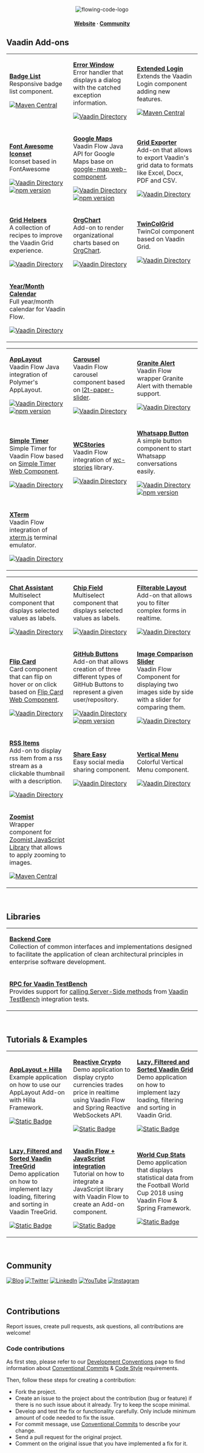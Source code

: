 <div align="center">

![flowing-code-logo](https://github.com/FlowingCode/.github/assets/30666649/f1adf7fc-8cea-4f19-9193-010b267efcc1)

#### [Website](https://www.flowingcode.com) · [Community](#community)

</div>

## Vaadin Add-ons

<table width="100%"> <!--- LEVEL 1 -->
<tr>
  <td width="33%">

  [**Badge List**](https://github.com/FlowingCode/BadgeList)  
  Responsive badge list component.
  
  [![Maven Central](https://img.shields.io/maven-central/v/com.flowingcode.vaadin.addons/badge-list-addon)](https://mvnrepository.com/artifact/com.flowingcode.vaadin.addons/badge-list-addon)
  </td>

  <td width="33%">

  [**Error Window**](https://github.com/FlowingCode/ErrorWindowAddon)  
  Error handler that displays a dialog with the catched exception information.
  
  [![Vaadin Directory](https://img.shields.io/vaadin-directory/v/error-window-add-on)](https://vaadin.com/directory/component/error-window-add-on)
  </td>

  <td width="33%">

  [**Extended Login**](https://github.com/FlowingCode/ExtendedLoginAddon)  
  Extends the Vaadin Login component adding new features.
  
  [![Maven Central](https://img.shields.io/maven-central/v/org.vaadin.addons.flowingcode/extended-login)](https://mvnrepository.com/artifact/org.vaadin.addons.flowingcode/extended-login)
  </td>
  
</tr>  

<tr>
   <td width="33%">

  [**Font Awesome Iconset**](https://github.com/FlowingCode/FontAwesomeIronIconset)  
  Iconset based in FontAwesome
  
  [![Vaadin Directory](https://img.shields.io/vaadin-directory/v/fontawesome-iron-iconset)](https://vaadin.com/directory/component/fontawesome-iron-iconset)
  [![npm version](https://img.shields.io/npm/v/%40flowingcode%2Ffont-awesome-iron-iconset)](https://www.npmjs.com/package/@flowingcode/font-awesome-iron-iconset)
  </td>

  <td width="33%">

  [**Google Maps**](https://github.com/FlowingCode/GoogleMapsAddon)  
  Vaadin Flow Java API for Google Maps base on [google-map web-component](https://github.com/FlowingCode/google-map).
  
  [![Vaadin Directory](https://img.shields.io/vaadin-directory/v/google-maps-addon)](https://vaadin.com/directory/component/google-maps-addon)
  [![npm version](https://img.shields.io/npm/v/%40flowingcode%2Fgoogle-map)](https://www.npmjs.com/package/@flowingcode/google-map)  
  </td>
  
  <td width="33%">

  [**Grid Exporter**](https://github.com/FlowingCode/GridExporterAddon)  
  Add-on that allows to export Vaadin's grid data to formats like Excel, Docx, PDF and CSV.
  
  [![Vaadin Directory](https://img.shields.io/vaadin-directory/v/grid-exporter-add-on)](https://vaadin.com/directory/component/grid-exporter-add-on)
  </td>
  
</tr>

<tr>     
  <td width="33%">

  [**Grid Helpers**](https://github.com/FlowingCode/GridHelpers)  
  A collection of recipes to improve the Vaadin Grid experience.
  
  [![Vaadin Directory](https://img.shields.io/vaadin-directory/v/grid-helpers-add-on)](https://vaadin.com/directory/component/grid-helpers-add-on)
  </td>

  <td width="33%">

  [**OrgChart**](https://github.com/FlowingCode/OrgChartAddon)  
  Add-on to render organizational charts based on [OrgChart](https://github.com/dabeng/OrgChart).
  
  [![Vaadin Directory](https://img.shields.io/vaadin-directory/v/orgchart-add-on)](https://vaadin.com/directory/component/orgchart-add-on)
  </td>
  
  <td width="33%">

  [**TwinColGrid**](https://github.com/FlowingCode/TwinColGridAddon)  
  TwinCol component based on Vaadin Grid.
  
  [![Vaadin Directory](https://img.shields.io/vaadin-directory/v/twincolgrid-add-on)](https://vaadin.com/directory/component/twincolgrid-add-on)
  </td>
 
</tr>

<tr>  
  <td width="33%">

  [**Year/Month Calendar**](https://github.com/FlowingCode/YearMonthCalendarAddon)  
  Full year/month calendar for Vaadin Flow.
  
  [![Vaadin Directory](https://img.shields.io/vaadin-directory/v/year-month-calendar-add-on)](https://vaadin.com/directory/component/year-month-calendar-add-on)
  </td>
  
</tr>

<table width="100%"> <!--- LEVEL 2 -->
<tr>
  <td width="33%">

  [**AppLayout**](https://github.com/FlowingCode/AppLayoutAddon)  
  Vaadin Flow Java integration of Polymer's AppLayout.
  
  [![Vaadin Directory](https://img.shields.io/vaadin-directory/v/app-layout-addon)](https://vaadin.com/directory/component/app-layout-addon)
  [![npm version](https://img.shields.io/npm/v/%40flowingcode%2Ffc-applayout)](https://www.npmjs.com/package/@flowingcode/fc-applayout)
  </td>
  
  <td width="33%">

  [**Carousel**](https://github.com/FlowingCode/CarouselAddon)  
  Vaadin Flow carousel component based on [l2t-paper-slider](@xpertsea/paper-slider).
  
  [![Vaadin Directory](https://img.shields.io/vaadin-directory/v/carousel-addon)](https://vaadin.com/directory/component/carousel-addon)
  </td>

  <td width="33%">

  [**Granite Alert**](https://github.com/FlowingCode/GraniteAlertAddon)  
  Vaadin Flow wrapper Granite Alert with themable support.
  
  [![Vaadin Directory](https://img.shields.io/vaadin-directory/v/granite-alert)](https://vaadin.com/directory/component/granite-alert)
  </td>
  
</tr>

<tr>
  <td width="33%">

  [**Simple Timer**](https://github.com/FlowingCode/SimpleTimerAddon)  
  Simple Timer for Vaadin Flow based on [Simple Timer Web Component](https://github.com/annsonn/simple-timer).
  
  [![Vaadin Directory](https://img.shields.io/vaadin-directory/v/simple-timer-addon)](https://vaadin.com/directory/component/simple-timer-addon)
  </td>
    
  <td width="33%">

  [**WCStories**](https://github.com/FlowingCode/WCStoriesAddon)  
  Vaadin Flow integration of [wc-stories](@gugadev/wc-stories) library.
  
  [![Vaadin Directory](https://img.shields.io/vaadin-directory/v/wc-stories-addon)](https://vaadin.com/directory/component/wc-stories-addon)
  </td> 

  <td width="33%">

  [**Whatsapp Button**](https://github.com/FlowingCode/WhatsappButton)  
  A simple button component to start Whatsapp conversations easily.
  
  [![Vaadin Directory](https://img.shields.io/vaadin-directory/v/whatsapp-button-add-on)](https://vaadin.com/directory/component/whatsapp-button-add-on)
  [![npm version](https://img.shields.io/npm/v/%40flowingcode%2Ffc-whatsapp-button)](https://www.npmjs.com/package/@flowingcode/fc-whatsapp-button)
  </td>
  
</tr>

<tr>
  <td width="33%">

  [**XTerm**](https://github.com/FlowingCode/XTermConsoleAddon)  
  Vaadin Flow integration of [xterm.js](https://xtermjs.org/) terminal emulator.
  
  [![Vaadin Directory](https://img.shields.io/vaadin-directory/v/xterm-console-addon)](https://vaadin.com/directory/component/xterm-console-addon)
  </td>
  
</tr>
</table>

<table width="100%"> <!--- LEVEL 3 -->
<tr>  
  <td width="33%">

  [**Chat Assistant**](https://github.com/FlowingCode/ChatAssistant)  
  Multiselect component that displays selected values as labels.
  
  [![Vaadin Directory](https://img.shields.io/vaadin-directory/v/chat-assistant-add-on)](https://vaadin.com/directory/component/chat-assistant-add-on)
  </td>
  <td width="33%">

  [**Chip Field**](https://github.com/FlowingCode/ChipFieldAddon)  
  Multiselect component that displays selected values as labels.
  
  [![Vaadin Directory](https://img.shields.io/vaadin-directory/v/chipfield-addon)](https://vaadin.com/directory/component/chipfield-addon)
  </td>
  
   <td width="33%">

  [**Filterable Layout**](https://github.com/FlowingCode/FilterableLayoutAddon)  
  Add-on that allows you to filter complex forms in realtime.
  
  [![Vaadin Directory](https://img.shields.io/vaadin-directory/v/filterable-layout-add-on)](https://vaadin.com/directory/component/filterable-layout-add-on)
  </td>
</tr>

<tr>    
  <td width="33%">

  [**Flip Card**](https://github.com/FlowingCode/FlipCard)  
  Card component that can flip on hover or on click based on [Flip Card Web Component](https://www.npmjs.com/package/flip-card-wc).
  
  [![Vaadin Directory](https://img.shields.io/vaadin-directory/v/flip-card-add-on)](https://vaadin.com/directory/component/flip-card-add-on)
  </td> 
  <td width="33%">

  [**GitHub Buttons**](https://github.com/FlowingCode/GitHubButtons)  
  Add-on that allows creation of three different types of GitHub Buttons to represent a given user/repository.
  
  [![Vaadin Directory](https://img.shields.io/vaadin-directory/v/github-buttons-add-on)](https://vaadin.com/directory/component/github-buttons-add-on)
  [![npm version](https://img.shields.io/npm/v/%40flowingcode%2Fwc-ngx-github-buttons)](https://www.npmjs.com/package/@flowingcode/wc-ngx-github-buttons)
  </td> 
  
  <td width="33%">

  [**Image Comparison Slider**](https://github.com/FlowingCode/ImageComparisonSliderAddon)  
  Vaadin Flow Component for displaying two images side by side with a slider for comparing them.
  
  [![Vaadin Directory](https://img.shields.io/vaadin-directory/v/image-comparison-slider-add-on)](https://vaadin.com/directory/component/image-comparison-slider-add-on)
  </td>
</tr>

<tr>
  <td width="33%">

  [**RSS Items**](https://github.com/FlowingCode/RssItemsAddon)  
  Add-on to display rss item from a rss stream as a clickable thumbnail with a description.
  
  [![Vaadin Directory](https://img.shields.io/vaadin-directory/v/rss-items)](https://vaadin.com/directory/component/rss-items)
  </td>
  
  <td width="33%">

  [**Share Easy**](https://github.com/FlowingCode/ShareEasy)  
  Easy social media sharing component.
  
  [![Vaadin Directory](https://img.shields.io/vaadin-directory/v/share-easy-add-on)](https://vaadin.com/directory/component/share-easy-add-on)
  </td>  
  
  <td width="33%">

  [**Vertical Menu**](https://github.com/FlowingCode/VerticalMenuAddon)  
  Colorful Vertical Menu component.
  
  [![Vaadin Directory](https://img.shields.io/vaadin-directory/v/vertical-menu-addon)](https://vaadin.com/directory/component/vertical-menu-addon)
  </td>
</tr>

<tr>
  <td width="33%">

  [**Zoomist**](https://github.com/FlowingCode/Zoomist)  
  Wrapper component for [Zoomist JavaScript Library](https://npm.io/package/zoomist) that allows to apply zooming to images.
  
  [![Maven Central](https://img.shields.io/maven-central/v/com.flowingcode.vaadin.addons/zoomist-addon)](https://mvnrepository.com/artifact/com.flowingcode.vaadin.addons/zoomist-addon)
  </td>
  
</tr>
</table>

<br>

## Libraries

<table width="100%">

<tr>
  <td width="100%">

  [**Backend Core**](https://github.com/FlowingCode/backend-core)  
  Collection of common interfaces and implementations designed to facilitate the application of clean architectural principles in enterprise software development. 

  </td>
</tr>

<tr>
  <td width="100%">

  [**RPC for Vaadin TestBench**](https://github.com/FlowingCode/testbench-rpc)  
  Provides support for [calling Server-Side methods](https://vaadin.com/docs/latest/create-ui/element-api/client-server-rpc/#calling-server-side-methods-from-the-client) from [Vaadin TestBench](https://vaadin.com/docs/latest/testing/end-to-end) integration tests.
  
  </td>
</tr>

</table>

<br>

## Tutorials & Examples

<table width="100%">

<tr>
  <td width="33%">

  [**AppLayout + Hilla**](https://github.com/FlowingCode/AppLayoutHillaExample)  
  Example application on how to use our AppLayout Add-on with Hilla Framework.
  
  [![Static Badge](https://img.shields.io/badge/BLOG_POST-740098?style=flat-square&color=%23740098)](https://www.flowingcode.com/en/using-our-applayout-in-a-hilla-application/)

  </td>
  
  <td width="33%">

  [**Reactive Crypto**](https://www.flowingcode.com/en/display-realtime-crypto-prices-vaadin-spring/)  
  Demo application to display crypto currencies trades price in realtime using Vaadin Flow and Spring Reactive WebSockets API.
  
  [![Static Badge](https://img.shields.io/badge/BLOG_POST-740098?style=flat-square&color=%23740098)](https://www.flowingcode.com/en/display-realtime-crypto-prices-vaadin-spring/)

  </td>
  
  <td width="33%">

  [**Lazy, Filtered and Sorted Vaadin Grid**](https://github.com/FlowingCode/LazyFilteredSortedGrid)  
  Demo application on how to implement lazy loading, filtering and sorting in Vaadin Grid.
  
  [![Static Badge](https://img.shields.io/badge/BLOG_POST-740098?style=flat-square&color=%23740098)](https://www.flowingcode.com/en/lazy-filtered-and-sorted-vaadin-grid-using-external-data-source/)

  </td>
  
</tr>

<tr>
  <td width="33%">

  [**Lazy, Filtered and Sorted Vaadin TreeGrid**](https://github.com/FlowingCode/LazyFilteredSortedTreeGrid)  
  Demo application on how to implement lazy loading, filtering and sorting in Vaadin TreeGrid.
  
  [![Static Badge](https://img.shields.io/badge/BLOG_POST-740098?style=flat-square&color=%23740098)](https://www.flowingcode.com/en/vaadin-tree-grid-lazy-loading-filtering-sorting/)

  </td>
  
  <td width="33%">

  [**Vaadin Flow + JavaScript integration**](https://github.com/FlowingCode/JavascriptFlowTutorial)  
  Tutorial on how to integrate a JavaScript library with Vaadin Flow to create an Add-on component. 
  
  [![Static Badge](https://img.shields.io/badge/BLOG_POST-740098?style=flat-square&color=%23740098)](https://www.flowingcode.com/en/creating-a-vaadin-flow-server-side-api-for-a-javascript-component/)

  </td>
  
  <td width="33%">

  [**World Cup Stats**](https://github.com/FlowingCode/WorldcupStats)  
  Demo application that displays statistical data from the Football World Cup 2018 using Vaadin Flow & Spring Framework.
  
  [![Static Badge](https://img.shields.io/badge/BLOG_POST-740098?style=flat-square&color=%23740098)](https://www.flowingcode.com/2018/07/vaadin-10-spring-demo-application-world.html)

  </td>
  
</tr>

</table>

<br>

## Community
<!--- Community badges from https://github.com/Ileriayo/markdown-badges -->

[![Blog](https://img.shields.io/badge/Blog-%2312100E.svg?style=for-the-badge)](https://www.flowingcode.com/en/blog/)
[![Twitter](https://img.shields.io/badge/Twitter-%231DA1F2.svg?style=for-the-badge&logo=Twitter&logoColor=white)](https://twitter.com/flowingcode)
[![LinkedIn](https://img.shields.io/badge/linkedin-%230077B5.svg?style=for-the-badge&logo=linkedin&logoColor=white)](https://www.linkedin.com/company/24971175)
[![YouTube](https://img.shields.io/badge/YouTube-%23FF0000.svg?style=for-the-badge&logo=YouTube&logoColor=white)](https://youtube.com/@flowingcode)
[![Instagram](https://img.shields.io/badge/Instagram-%23E4405F.svg?style=for-the-badge&logo=Instagram&logoColor=white)](https://www.instagram.com/flowingcode/)

<br>

## Contributions 

Report issues, create pull requests, ask questions, all contributions are welcome!

### Code contributions 

As first step, please refer to our [Development Conventions](https://github.com/FlowingCode/DevelopmentConventions) page to find information about [Conventional Commits](https://github.com/FlowingCode/DevelopmentConventions/blob/main/conventional-commits.md) & [Code Style](https://github.com/FlowingCode/DevelopmentConventions/blob/main/code-style.md) requirements.

Then, follow these steps for creating a contribution:

- Fork the project.
- Create an issue to the project about the contribution (bug or feature) if there is no such issue about it already. Try to keep the scope minimal.
- Develop and test the fix or functionality carefully. Only include minimum amount of code needed to fix the issue.
- For commit message, use [Conventional Commits](https://github.com/FlowingCode/DevelopmentConventions/blob/main/conventional-commits.md) to describe your change.
- Send a pull request for the original project.
- Comment on the original issue that you have implemented a fix for it.

<br>
